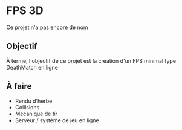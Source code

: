 # FPS 3D

Ce projet n'a pas encore de nom

## Objectif

À terme, l'objectif de ce projet est la création d'un FPS minimal type DeathMatch en ligne

## À faire
- Rendu d'herbe
- Collisions
- Mécanique de tir
- Serveur / système de jeu en ligne